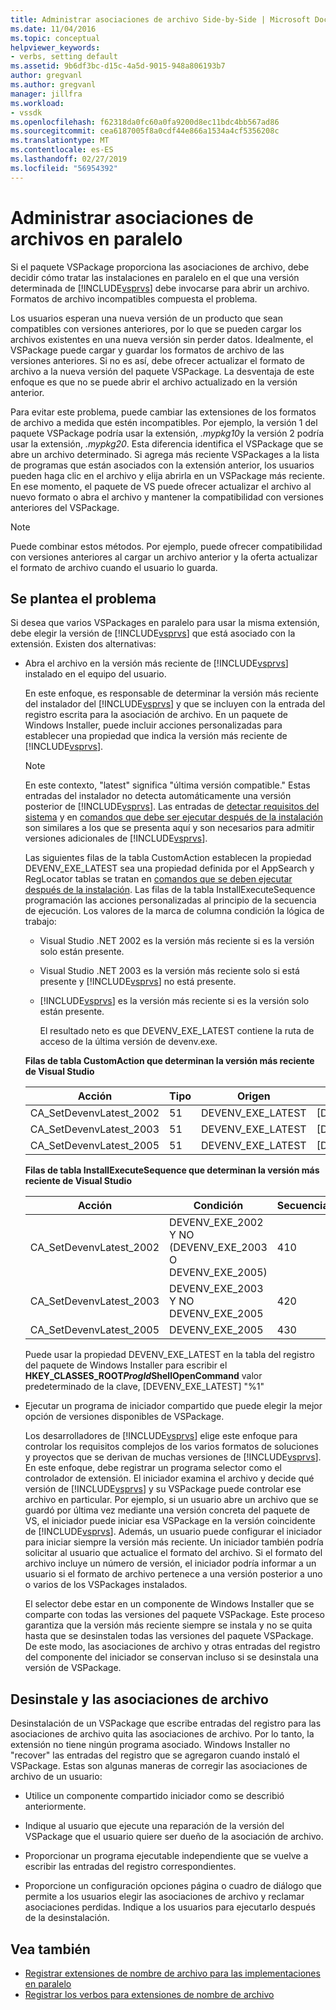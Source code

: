 ```yaml
---
title: Administrar asociaciones de archivo Side-by-Side | Microsoft Docs
ms.date: 11/04/2016
ms.topic: conceptual
helpviewer_keywords:
- verbs, setting default
ms.assetid: 9b6df3bc-d15c-4a5d-9015-948a806193b7
author: gregvanl
ms.author: gregvanl
manager: jillfra
ms.workload:
- vssdk
ms.openlocfilehash: f62318da0fc60a0fa9200d8ec11bdc4bb567ad86
ms.sourcegitcommit: cea6187005f8a0cdf44e866a1534a4cf5356208c
ms.translationtype: MT
ms.contentlocale: es-ES
ms.lasthandoff: 02/27/2019
ms.locfileid: "56954392"
---
```

# <a name="manage-side-by-side-file-associations"></a>Administrar asociaciones de archivos en paralelo

Si el paquete VSPackage proporciona las asociaciones de archivo, debe decidir cómo tratar las instalaciones en paralelo en el que una versión determinada de [!INCLUDE[vsprvs](../code-quality/includes/vsprvs_md.md)] debe invocarse para abrir un archivo. Formatos de archivo incompatibles compuesta el problema.

Los usuarios esperan una nueva versión de un producto que sean compatibles con versiones anteriores, por lo que se pueden cargar los archivos existentes en una nueva versión sin perder datos. Idealmente, el VSPackage puede cargar y guardar los formatos de archivo de las versiones anteriores. Si no es así, debe ofrecer actualizar el formato de archivo a la nueva versión del paquete VSPackage. La desventaja de este enfoque es que no se puede abrir el archivo actualizado en la versión anterior.

Para evitar este problema, puede cambiar las extensiones de los formatos de archivo a medida que estén incompatibles. Por ejemplo, la versión 1 del paquete VSPackage podría usar la extensión, *.mypkg10*y la versión 2 podría usar la extensión, *.mypkg20*. Esta diferencia identifica el VSPackage que se abre un archivo determinado. Si agrega más reciente VSPackages a la lista de programas que están asociados con la extensión anterior, los usuarios pueden haga clic en el archivo y elija abrirla en un VSPackage más reciente. En ese momento, el paquete de VS puede ofrecer actualizar el archivo al nuevo formato o abra el archivo y mantener la compatibilidad con versiones anteriores del VSPackage.

> [!NOTE]
> Puede combinar estos métodos. Por ejemplo, puede ofrecer compatibilidad con versiones anteriores al cargar un archivo anterior y la oferta actualizar el formato de archivo cuando el usuario lo guarda.

## <a name="face-the-problem"></a>Se plantea el problema

Si desea que varios VSPackages en paralelo para usar la misma extensión, debe elegir la versión de [!INCLUDE[vsprvs](../code-quality/includes/vsprvs_md.md)] que está asociado con la extensión. Existen dos alternativas:

- Abra el archivo en la versión más reciente de [!INCLUDE[vsprvs](../code-quality/includes/vsprvs_md.md)] instalado en el equipo del usuario.

   En este enfoque, es responsable de determinar la versión más reciente del instalador del [!INCLUDE[vsprvs](../code-quality/includes/vsprvs_md.md)] y que se incluyen con la entrada del registro escrita para la asociación de archivo. En un paquete de Windows Installer, puede incluir acciones personalizadas para establecer una propiedad que indica la versión más reciente de [!INCLUDE[vsprvs](../code-quality/includes/vsprvs_md.md)].

  > [!NOTE]
  > En este contexto, "latest" significa "última versión compatible." Estas entradas del instalador no detecta automáticamente una versión posterior de [!INCLUDE[vsprvs](../code-quality/includes/vsprvs_md.md)]. Las entradas de [detectar requisitos del sistema](../extensibility/internals/detecting-system-requirements.md) y en [comandos que debe ser ejecutar después de la instalación](../extensibility/internals/commands-that-must-be-run-after-installation.md) son similares a los que se presenta aquí y son necesarios para admitir versiones adicionales de [!INCLUDE[vsprvs](../code-quality/includes/vsprvs_md.md)].

   Las siguientes filas de la tabla CustomAction establecen la propiedad DEVENV_EXE_LATEST sea una propiedad definida por el AppSearch y RegLocator tablas se tratan en [comandos que se deben ejecutar después de la instalación](../extensibility/internals/commands-that-must-be-run-after-installation.md). Las filas de la tabla InstallExecuteSequence programación las acciones personalizadas al principio de la secuencia de ejecución. Los valores de la marca de columna condición la lógica de trabajo:

  - Visual Studio .NET 2002 es la versión más reciente si es la versión solo están presente.

  - Visual Studio .NET 2003 es la versión más reciente solo si está presente y [!INCLUDE[vsprvs](../code-quality/includes/vsprvs_md.md)] no está presente.

  - [!INCLUDE[vsprvs](../code-quality/includes/vsprvs_md.md)] es la versión más reciente si es la versión solo están presente.

    El resultado neto es que DEVENV_EXE_LATEST contiene la ruta de acceso de la última versión de devenv.exe.

  **Filas de tabla CustomAction que determinan la versión más reciente de Visual Studio**

  |Acción|Tipo|Origen|Destino|
  |------------|----------|------------|------------|
  |CA_SetDevenvLatest_2002|51|DEVENV_EXE_LATEST|[DEVENV_EXE_2002]|
  |CA_SetDevenvLatest_2003|51|DEVENV_EXE_LATEST|[DEVENV_EXE_2003]|
  |CA_SetDevenvLatest_2005|51|DEVENV_EXE_LATEST|[DEVENV_EXE_2005]|

  **Filas de tabla InstallExecuteSequence que determinan la versión más reciente de Visual Studio**

  |Acción|Condición|Secuencia|
  |------------|---------------|--------------|
  |CA_SetDevenvLatest_2002|DEVENV_EXE_2002 Y NO (DEVENV_EXE_2003 O DEVENV_EXE_2005)|410|
  |CA_SetDevenvLatest_2003|DEVENV_EXE_2003 Y NO DEVENV_EXE_2005|420|
  |CA_SetDevenvLatest_2005|DEVENV_EXE_2005|430|

   Puede usar la propiedad DEVENV_EXE_LATEST en la tabla del registro del paquete de Windows Installer para escribir el **HKEY_CLASSES_ROOT*ProgId*ShellOpenCommand** valor predeterminado de la clave, [DEVENV_EXE_LATEST] "%1"

- Ejecutar un programa de iniciador compartido que puede elegir la mejor opción de versiones disponibles de VSPackage.

   Los desarrolladores de [!INCLUDE[vsprvs](../code-quality/includes/vsprvs_md.md)] elige este enfoque para controlar los requisitos complejos de los varios formatos de soluciones y proyectos que se derivan de muchas versiones de [!INCLUDE[vsprvs](../code-quality/includes/vsprvs_md.md)]. En este enfoque, debe registrar un programa selector como el controlador de extensión. El iniciador examina el archivo y decide qué versión de [!INCLUDE[vsprvs](../code-quality/includes/vsprvs_md.md)] y su VSPackage puede controlar ese archivo en particular. Por ejemplo, si un usuario abre un archivo que se guardó por última vez mediante una versión concreta del paquete de VS, el iniciador puede iniciar esa VSPackage en la versión coincidente de [!INCLUDE[vsprvs](../code-quality/includes/vsprvs_md.md)]. Además, un usuario puede configurar el iniciador para iniciar siempre la versión más reciente. Un iniciador también podría solicitar al usuario que actualice el formato del archivo. Si el formato del archivo incluye un número de versión, el iniciador podría informar a un usuario si el formato de archivo pertenece a una versión posterior a uno o varios de los VSPackages instalados.

   El selector debe estar en un componente de Windows Installer que se comparte con todas las versiones del paquete VSPackage. Este proceso garantiza que la versión más reciente siempre se instala y no se quita hasta que se desinstalen todas las versiones del paquete VSPackage. De este modo, las asociaciones de archivo y otras entradas del registro del componente del iniciador se conservan incluso si se desinstala una versión de VSPackage.

## <a name="uninstall-and-file-associations"></a>Desinstale y las asociaciones de archivo

Desinstalación de un VSPackage que escribe entradas del registro para las asociaciones de archivo quita las asociaciones de archivo. Por lo tanto, la extensión no tiene ningún programa asociado. Windows Installer no "recover" las entradas del registro que se agregaron cuando instaló el VSPackage. Estas son algunas maneras de corregir las asociaciones de archivo de un usuario:

- Utilice un componente compartido iniciador como se describió anteriormente.

- Indique al usuario que ejecute una reparación de la versión del VSPackage que el usuario quiere ser dueño de la asociación de archivo.

-   Proporcionar un programa ejecutable independiente que se vuelve a escribir las entradas del registro correspondientes.

-   Proporcione un configuración opciones página o cuadro de diálogo que permite a los usuarios elegir las asociaciones de archivo y reclamar asociaciones perdidas. Indique a los usuarios para ejecutarlo después de la desinstalación.

## <a name="see-also"></a>Vea también

- [Registrar extensiones de nombre de archivo para las implementaciones en paralelo](../extensibility/registering-file-name-extensions-for-side-by-side-deployments.md)
- [Registrar los verbos para extensiones de nombre de archivo](../extensibility/registering-verbs-for-file-name-extensions.md)